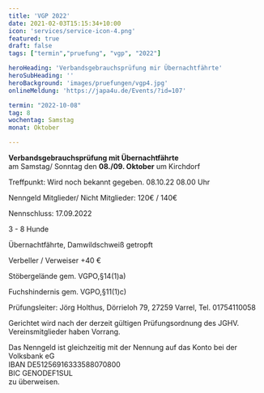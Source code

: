 ```yaml
---
title: 'VGP 2022'
date: 2021-02-03T15:15:34+10:00
icon: 'services/service-icon-4.png'
featured: true
draft: false
tags: ["termin","pruefung", "vgp", "2022"]

heroHeading: 'Verbandsgebrauchsprüfung mir Übernachtfährte'
heroSubHeading: ''
heroBackground: 'images/pruefungen/vgp4.jpg'
onlineMeldung: 'https://japa4u.de/Events/?id=107'

termin: "2022-10-08"
tag: 8
wochentag: Samstag
monat: Oktober

---
```


**Verbandsgebrauchsprüfung mit Übernachtfährte**  
am Samstag/ Sonntag den **08./09. Oktober** um Kirchdorf

Treffpunkt: Wird noch bekannt gegeben. 08.10.22  08.00 Uhr

Nenngeld Mitglieder/ Nicht Mitglieder: 120€ / 140€

Nennschluss: 17.09.2022

3 - 8 Hunde

Übernachtfährte, Damwildschweiß getropft

Verbeller / Verweiser +40 €

Stöbergelände gem. VGPO,§14(1)a)

Fuchshindernis gem. VGPO,§11(1)c)

Prüfungsleiter: Jörg Holthus, Dörrieloh 79, 27259 Varrel, Tel. 01754110058

Gerichtet wird nach der derzeit gültigen Prüfungsordnung des JGHV.  Vereinsmitglieder haben Vorrang.

Das Nenngeld ist gleichzeitig mit der Nennung auf das Konto bei der Volksbank eG  
IBAN DE51256916333588070800  
BIC GENODEF1SUL  
zu überweisen.
